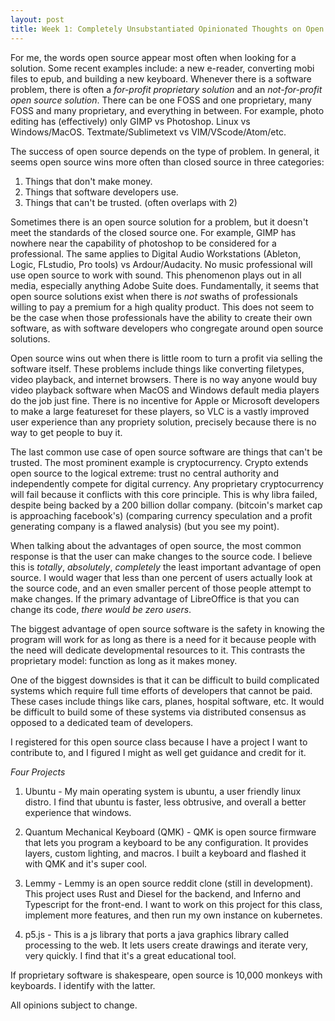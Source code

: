 ```yaml
---
layout: post
title: Week 1: Completely Unsubstantiated Opinionated Thoughts on Open Source
---
```


For me, the words open source appear most often when looking for a solution. Some recent examples include: a new e-reader, converting mobi files to epub, and building a new keyboard. Whenever there is a software problem, there is often a _for-profit proprietary solution_ and an _not-for-profit open source solution_. There can be one FOSS and one proprietary, many FOSS and many proprietary, and everything in between. For example, photo editing has (effectively) only GIMP vs Photoshop. Linux vs Windows/MacOS. Textmate/Sublimetext vs VIM/VScode/Atom/etc.

The success of open source depends on the type of problem. In general, it seems open source wins more often than closed source in three categories:

1. Things that don't make money.
2. Things that software developers use.
3. Things that can't be trusted. (often overlaps with 2)

Sometimes there is an open source solution for a problem, but it doesn't meet the standards of the closed source one. For example, GIMP has nowhere near the capability of photoshop to be considered for a professional. The same applies to Digital Audio Workstations (Ableton, Logic, FLstudio, Pro tools) vs Ardour/Audacity. No music professional will use open source to work with sound. This phenomenon plays out in all media, especially anything Adobe Suite does. Fundamentally, it seems that open source solutions exist when there is _not_ swaths of professionals willing to pay a premium for a high quality product. This does not seem to be the case when those professionals have the ability to create their own software, as with software developers who congregate around open source solutions.

Open source wins out when there is little room to turn a profit via selling the software itself. These problems include things like converting filetypes, video playback, and internet browsers. There is no way anyone would buy video playback software when MacOS and Windows default media players do the job just fine. There is no incentive for Apple or Microsoft developers to make a large featureset for these players, so VLC is a vastly improved user experience than any propriety solution, precisely because there is no way to get people to buy it.

The last common use case of open source software are things that can't be trusted. The most prominent example is cryptocurrency. Crypto extends open source to the logical extreme: trust no central authority and independently compete for digital currency. Any proprietary cryptocurrency will fail because it conflicts with this core principle. This is why libra failed, despite being backed by a 200 billion dollar company. (bitcoin's market cap is approaching facebook's) (comparing currency speculation and a profit generating company is a flawed analysis) (but you see my point).

When talking about the advantages of open source, the most common response is that the user can make changes to the source code. I believe this is *totally*, *absolutely*, *completely* the least important advantage of open source. I would wager that less than one percent of users actually look at the source code, and an even smaller percent of those people attempt to make changes. If the primary advantage of LibreOffice is that you can change its code, _there would be zero users_.

The biggest advantage of open source software is the safety in knowing the program will work for as long as there is a need for it because people with the need will dedicate developmental resources to it. This contrasts the proprietary model: function as long as it makes money.

One of the biggest downsides is that it can be difficult to build complicated systems which require full time efforts of developers that cannot be paid. These cases include things like cars, planes, hospital software, etc. It would be difficult to build some of these systems via distributed consensus as opposed to a dedicated team of developers. 

I registered for this open source class because I have a project I want to contribute to, and I figured I might as well get guidance and credit for it.

*Four Projects*

1. Ubuntu - My main operating system is ubuntu, a user friendly linux distro. I find that ubuntu is faster, less obtrusive, and overall a better experience that windows. 

2. Quantum Mechanical Keyboard (QMK) - QMK is open source firmware that lets you program a keyboard to be any configuration. It provides layers, custom lighting, and macros. I built a keyboard and flashed it with QMK and it's super cool.

3. Lemmy - Lemmy is an open source reddit clone (still in development). This project uses Rust and Diesel for the backend, and Inferno and Typescript for the front-end. I want to work on this project for this class, implement more features, and then run my own instance on kubernetes.

4. p5.js - This is a js library that ports a java graphics library called processing to the web. It lets users create drawings and iterate very, very quickly. I find that it's a great educational tool.

If proprietary software is shakespeare, open source is 10,000 monkeys with keyboards. I identify with the latter.

All opinions subject to change.
